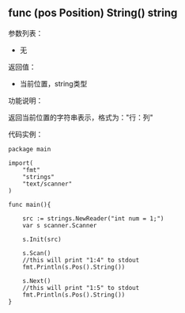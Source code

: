 ## func (pos Position) String() string

参数列表：

- 无

返回值：

- 当前位置，string类型

功能说明：

返回当前位置的字符串表示，格式为："行：列"

代码实例：

	package main

	import(
		"fmt"
		"strings"
		"text/scanner"
	)

	func main(){

		src := strings.NewReader("int num = 1;")
		var s scanner.Scanner

		s.Init(src)

		s.Scan()
		//this will print "1:4" to stdout
		fmt.Println(s.Pos().String())

		s.Next()
		//this will print "1:5" to stdout
		fmt.Println(s.Pos().String())
	}

